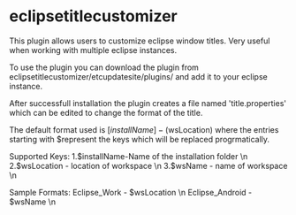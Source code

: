 eclipsetitlecustomizer
======================

This plugin allows users to customize eclipse window titles. Very useful when working with multiple eclipse instances.

To use the plugin you can download the plugin from eclipsetitlecustomizer/etcupdatesite/plugins/ and add it to your eclipse instance.

After successfull installation the plugin creates a file named 'title.properties' which can be edited to change the 
format of the title.

The default format used is [$installName] - ($wsLocation) where the entries starting with $represent the keys which will 
be replaced progrmatically. 


Supported Keys: 
1.$installName-Name of the installation folder \n
2.$wsLocation - location of workspace \n
3.$wsName - name of workspace \n


Sample Formats: 
Eclipse_Work - $wsLocation \n
Eclipse_Android - $wsName \n


